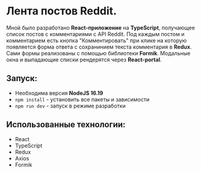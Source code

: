 # Лента постов Reddit.

Мной было разработано **React-приложение** на **TypeScript**, получающее список постов с комментариями с API Reddit. Под каждым постом и комментарием  есть кнопка "Комментировать" при клике на которую появляется форма ответа с сохранинием текста комментария в **Redux**. Сами формы реализованы с помощью библиотеки **Formik**. Модальные окна и выпадающие списки рендерятся через **React-portal**.

## Запуск:

 - Необходима версия **NodeJS  16.19**
 - `npm install` - установить все пакеты и зависимости
 - `npm run dev` - запуск в режиме разработки

## Использованные технологии:

 - React
 - TypeScript
 - Redux
 - Axios
 - Formik
